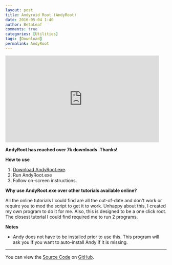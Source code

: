 ```yaml
---
layout: post
title: Andyroid Root (AndyRoot)
date: 2016-05-04 1:40
author: BetaLeaf
comments: true
categories: [Utilities]
tags: [Download]
permalink: AndyRoot
---
```


<iframe src="https://www.youtube.com/embed/HiuMsOLVn6g" width="480" height="270" frameborder="0" allowfullscreen="allowfullscreen"></iframe>  

**AndyRoot has reached over 7k downloads. Thanks!** <i class="fa fa-smile-o" aria-hidden="true"></i>  

**How to use**  
1. [<i class="fa fa-download"></i> Download AndyRoot.exe](https://github.com/BetaLeaf/AndyRoot/releases/).  
2. Run AndyRoot.exe  
3. Follow on-screen instructions.  

**Why use AndyRoot.exe over other tutorials available online?**  

All the online tutorials I could find are all the out-of-date and don't work or require you to mod the script to get it to work. Unhappy about this, I created my own program to do it for me. Also, this is designed to be a one click root. The closest tutorial I could find required me to run 2 programs.  

**Notes**  

  * Andy does not have to be installed prior to use this. This program will ask you if you want to auto-install Andy if it is missing.  

---

You can view the [<i class="fa fa-file-code-o"></i> Source Code](https://github.com/BetaLeaf/AndyRoot/releases/) on [<i class="fa fa-github"></i> GitHub](https://github.com/BetaLeaf/AndyRoot/).  
